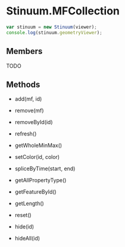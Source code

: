 # Stinuum.MFCollection

```js
var stinuum = new Stinuum(viewer);
console.log(stinuum.geometryViewer);
```

## Members

TODO


## Methods

* add(mf, id)

* remove(mf)

* removeById(id)

* refresh()

* getWholeMinMax()

* setColor(id, color)

* spliceByTime(start, end)

* getAllPropertyType()

* getFeatureById()

* getLength()

* reset()

* hide(id)

* hideAll(id)
